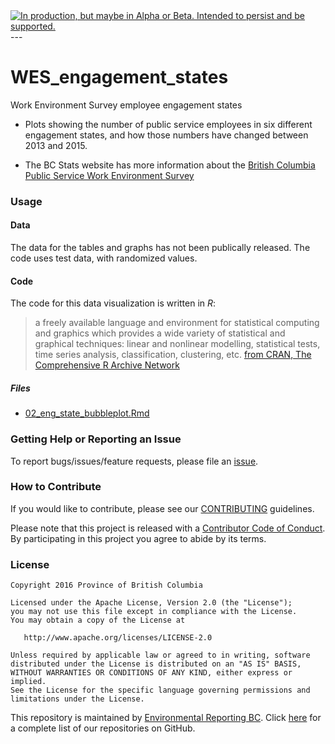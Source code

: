<div id="devex-badge">
<a rel="Delivery" href="https://github.com/BCDevExchange/docs/blob/master/discussion/projectstates.md"><img alt="In production, but maybe in Alpha or Beta. Intended to persist and be supported." style="border-width:0" src="http://bcdevexchange.org/badge/3.svg" title="In production, but maybe in Alpha or Beta. Intended to persist and be supported." /></a>
</div>
---

# WES_engagement_states

Work Environment Survey employee engagement states

* Plots showing the number of public service employees in six different engagement states, and how those numbers have changed between 2013 and 2015.

* The BC Stats website has more information about the [British Columbia Public Service Work Environment Survey](http://www.bcstats.gov.bc.ca/StatisticsBySubject/EmployeeResearch/WES.aspx)

### Usage

#### Data

The data for the tables and graphs has not been publically released. The code uses test data, with randomized values.


#### Code

The code for this data visualization is written in *R*:

> a freely available language and environment for statistical computing and graphics which provides a wide variety of statistical and graphical techniques: linear and nonlinear modelling, statistical tests, time series analysis, classification, clustering, etc. [from CRAN, The Comprehensive R Archive Network](https://cran.r-project.org/)

##### Files

* [02_eng_state_bubbleplot.Rmd](https://github.com/bcgov/WES_engagement_states/blob/master/02_eng_state_bubbleplot.Rmd)

### Getting Help or Reporting an Issue

To report bugs/issues/feature requests, please file an [issue](https://github.com/bcgov/WES_engagement_states/issues/).

### How to Contribute

If you would like to contribute, please see our [CONTRIBUTING](CONTRIBUTING.md) guidelines.

Please note that this project is released with a [Contributor Code of Conduct](CODE_OF_CONDUCT.md). By participating in this project you agree to abide by its terms.

### License

    Copyright 2016 Province of British Columbia

    Licensed under the Apache License, Version 2.0 (the "License");
    you may not use this file except in compliance with the License.
    You may obtain a copy of the License at 

       http://www.apache.org/licenses/LICENSE-2.0

    Unless required by applicable law or agreed to in writing, software
    distributed under the License is distributed on an "AS IS" BASIS,
    WITHOUT WARRANTIES OR CONDITIONS OF ANY KIND, either express or implied.
    See the License for the specific language governing permissions and
    limitations under the License.
    
This repository is maintained by [Environmental Reporting BC](http://www2.gov.bc.ca/gov/content?id=FF80E0B985F245CEA62808414D78C41B). Click [here](https://github.com/bcgov/EnvReportBC-RepoList) for a complete list of our repositories on GitHub.
